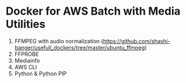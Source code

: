 # Docker for AWS Batch with Media Utilities

1) FFMPEG with audio normalization (https://github.com/shashi-banger/usefull_dockers/tree/master/ubuntu_ffmpeg)
2) FFPROBE
3) Mediainfo
4) AWS CLI
5) Python & Python PIP
